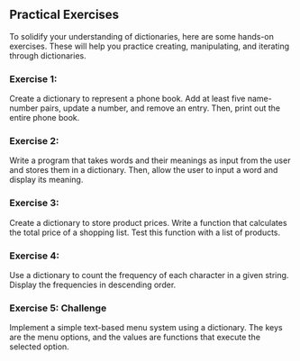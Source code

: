 ## Practical Exercises
To solidify your understanding of dictionaries, here are some hands-on exercises. These will help you practice creating, manipulating, and iterating through dictionaries.

### Exercise 1: 
Create a dictionary to represent a phone book. Add at least five name-number pairs, update a number, and remove an entry. Then, print out the entire phone book.

### Exercise 2: 
Write a program that takes words and their meanings as input from the user and stores them in a dictionary. Then, allow the user to input a word and display its meaning.

### Exercise 3: 
Create a dictionary to store product prices. Write a function that calculates the total price of a shopping list. Test this function with a list of products.

### Exercise 4: 
Use a dictionary to count the frequency of each character in a given string. Display the frequencies in descending order.

### Exercise 5: Challenge
Implement a simple text-based menu system using a dictionary. The keys are the menu options, and the values are functions that execute the selected option.

